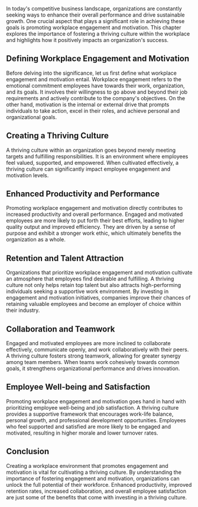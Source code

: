 
In today's competitive business landscape, organizations are constantly seeking ways to enhance their overall performance and drive sustainable growth. One crucial aspect that plays a significant role in achieving these goals is promoting workplace engagement and motivation. This chapter explores the importance of fostering a thriving culture within the workplace and highlights how it positively impacts an organization's success.

## Defining Workplace Engagement and Motivation

Before delving into the significance, let us first define what workplace engagement and motivation entail. Workplace engagement refers to the emotional commitment employees have towards their work, organization, and its goals. It involves their willingness to go above and beyond their job requirements and actively contribute to the company's objectives. On the other hand, motivation is the internal or external drive that prompts individuals to take action, excel in their roles, and achieve personal and organizational goals.

## Creating a Thriving Culture

A thriving culture within an organization goes beyond merely meeting targets and fulfilling responsibilities. It is an environment where employees feel valued, supported, and empowered. When cultivated effectively, a thriving culture can significantly impact employee engagement and motivation levels.

## Enhanced Productivity and Performance

Promoting workplace engagement and motivation directly contributes to increased productivity and overall performance. Engaged and motivated employees are more likely to put forth their best efforts, leading to higher quality output and improved efficiency. They are driven by a sense of purpose and exhibit a stronger work ethic, which ultimately benefits the organization as a whole.

## Retention and Talent Attraction

Organizations that prioritize workplace engagement and motivation cultivate an atmosphere that employees find desirable and fulfilling. A thriving culture not only helps retain top talent but also attracts high-performing individuals seeking a supportive work environment. By investing in engagement and motivation initiatives, companies improve their chances of retaining valuable employees and become an employer of choice within their industry.

## Collaboration and Teamwork

Engaged and motivated employees are more inclined to collaborate effectively, communicate openly, and work collaboratively with their peers. A thriving culture fosters strong teamwork, allowing for greater synergy among team members. When teams work cohesively towards common goals, it strengthens organizational performance and drives innovation.

## Employee Well-being and Satisfaction

Promoting workplace engagement and motivation goes hand in hand with prioritizing employee well-being and job satisfaction. A thriving culture provides a supportive framework that encourages work-life balance, personal growth, and professional development opportunities. Employees who feel supported and satisfied are more likely to be engaged and motivated, resulting in higher morale and lower turnover rates.

## Conclusion

Creating a workplace environment that promotes engagement and motivation is vital for cultivating a thriving culture. By understanding the importance of fostering engagement and motivation, organizations can unlock the full potential of their workforce. Enhanced productivity, improved retention rates, increased collaboration, and overall employee satisfaction are just some of the benefits that come with investing in a thriving culture.
